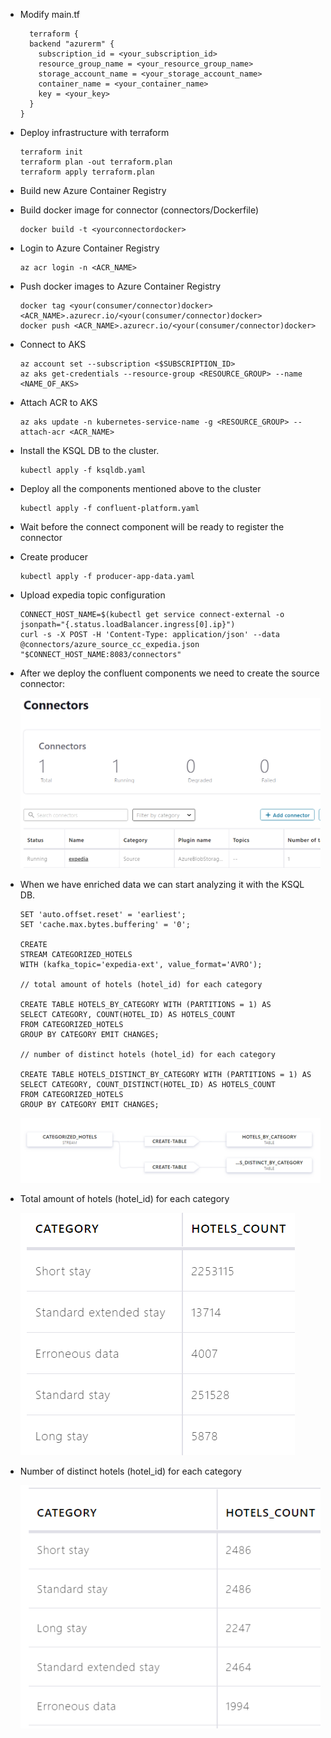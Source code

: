 * Modify main.tf
    ```
      terraform {
      backend "azurerm" {
        subscription_id = <your_subscription_id>
        resource_group_name = <your_resource_group_name>
        storage_account_name = <your_storage_account_name>
        container_name = <your_container_name>
        key = <your_key>
      }
    }
    ```
* Deploy infrastructure with terraform
    ```
    terraform init
    terraform plan -out terraform.plan
    terraform apply terraform.plan
    ```

* Build new Azure Container Registry

* Build docker image for connector (connectors/Dockerfile)
    ```
    docker build -t <yourconnectordocker>
    ```

* Login to Azure Container Registry
    ```
    az acr login -n <ACR_NAME>
    ```

* Push docker images to Azure Container Registry
    ```
    docker tag <your(consumer/connector)docker> <ACR_NAME>.azurecr.io/<your(consumer/connector)docker>
    docker push <ACR_NAME>.azurecr.io/<your(consumer/connector)docker>
    ```

* Connect to AKS
    ```
    az account set --subscription <$SUBSCRIPTION_ID>
    az aks get-credentials --resource-group <RESOURCE_GROUP> --name <NAME_OF_AKS>
    ```

* Attach ACR to AKS
    ```
    az aks update -n kubernetes-service-name -g <RESOURCE_GROUP> --attach-acr <ACR_NAME>
    ```

* Install the KSQL DB to the cluster.
  ```
  kubectl apply -f ksqldb.yaml
  ```

* Deploy all the components mentioned above to the cluster
  ```
  kubectl apply -f confluent-platform.yaml
  ```

* Wait before the connect component will be ready to register the connector

* Create producer
  ```
  kubectl apply -f producer-app-data.yaml
  ```

* Upload expedia topic configuration
  ```
  CONNECT_HOST_NAME=$(kubectl get service connect-external -o jsonpath="{.status.loadBalancer.ingress[0].ip}")
  curl -s -X POST -H 'Content-Type: application/json' --data @connectors/azure_source_cc_expedia.json "$CONNECT_HOST_NAME:8083/connectors"
  ```


* After we deploy the confluent components we need to create the source connector:

  ![img.png](img/img.png)

  
* When we have enriched data we can start analyzing it with the KSQL DB.
  ```
  SET 'auto.offset.reset' = 'earliest';
  SET 'cache.max.bytes.buffering' = '0';
  
  CREATE
  STREAM CATEGORIZED_HOTELS
  WITH (kafka_topic='expedia-ext', value_format='AVRO');
  
  // total amount of hotels (hotel_id) for each category
  
  CREATE TABLE HOTELS_BY_CATEGORY WITH (PARTITIONS = 1) AS
  SELECT CATEGORY, COUNT(HOTEL_ID) AS HOTELS_COUNT
  FROM CATEGORIZED_HOTELS
  GROUP BY CATEGORY EMIT CHANGES;
  
  // number of distinct hotels (hotel_id) for each category
  
  CREATE TABLE HOTELS_DISTINCT_BY_CATEGORY WITH (PARTITIONS = 1) AS
  SELECT CATEGORY, COUNT_DISTINCT(HOTEL_ID) AS HOTELS_COUNT
  FROM CATEGORIZED_HOTELS
  GROUP BY CATEGORY EMIT CHANGES;
  ```
  ![img.png](img/img2.png)

* Total amount of hotels (hotel_id) for each category

  ![img.png](img/img3.png)


* Number of distinct hotels (hotel_id) for each category

  ![img.png](img/img4.png)
